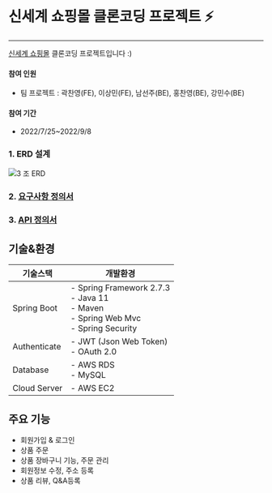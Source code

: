 # 신세계 쇼핑몰 클론코딩 프로젝트 ⚡

----------

[신세계 쇼핑몰](https://www.ssg.com/) 클론코딩 프로젝트입니다 :)
<br>

####  참여 인원
- 팀 프로젝트 : 곽찬영(FE), 이상민(FE), 남선주(BE), 홍찬영(BE), 강민수(BE)
#### 참여 기간
- 2022/7/25~2022/9/8


### 1. ERD 설계
 ![3 조 ERD](https://user-images.githubusercontent.com/109537583/197499289-9ec92f02-b66e-40fe-be9a-b512018d0d54.png)

### 2. [요구사항 정의서](https://docs.google.com/spreadsheets/d/1P2Ifq7WfIs_V6w0dPPwcQqaE8tcyAUruCHPt-oHKMVs/edit#gid=0)

### 3. [API 정의서](https://docs.google.com/spreadsheets/d/1P2Ifq7WfIs_V6w0dPPwcQqaE8tcyAUruCHPt-oHKMVs/edit#gid=2055448476)


[comment]: <> (## 사용기술 )

[comment]: <> (![JWT]&#40;https://img.shields.io/badge/JWT-black?style=for-the-badge&logo=JSON%20web%20tokens&#41; )

[comment]: <> (<img src="https://img.shields.io/badge/JAVA11-007396?style=for-the-badge&amp;logo=java&amp;logoColor=white">)

[comment]: <> (<img src="https://img.shields.io/badge/springboot-6DB33F?style=for-the-badge&amp;logo=springboot&amp;logoColor=white">)

[comment]: <> (<img src="https://img.shields.io/badge/spring security-6DB33F?style=for-the-badge&amp;logo=spring security&amp;logoColor=white">)

[comment]: <> (<img src="https://img.shields.io/badge/Amazon S3-569A31?style=for-the-badge&amp;logo=Amazon S3&amp;logoColor=white">)

[comment]: <> (<img src="https://img.shields.io/badge/mysql-4479A1?style=for-the-badge&amp;logo=mysql&amp;logoColor=white">)

[comment]: <> (<img src="https://img.shields.io/badge/Amazon EC2-FF9900?style=for-the-badge&amp;logo=Amazon EC2&amp;logoColor=white">)

[comment]: <> (<img src="https://img.shields.io/badge/Amazon RDS-527FFF?style=for-the-badge&amp;logo=Amazon RDS&amp;logoColor=white">)

[comment]: <> (<br>)

[comment]: <> (<img src="https://img.shields.io/badge/Jpa-FF0000?style=for-the-badge&amp;logo=Jpa&amp;logoColor=white">)

[comment]: <> (<img src="https://img.shields.io/badge/github-181717?style=for-the-badge&amp;logo=github&amp;logoColor=white">![Apache Maven]&#40;https://img.shields.io/badge/Apache%20Maven-C71A36?style=for-the-badge&logo=Apache%20Maven&logoColor=white&#41;)

[comment]: <> (<img src="https://img.shields.io/badge/hibernate-59666C?style=for-the-badge&amp;logo=hibernate&amp;logoColor=white">)

[comment]: <> (<img src="https://img.shields.io/badge/Postman-FF6C37?style=for-the-badge&logo=postman&amp&logoColor=white">)

## 기술&환경
| 기술스택 | 개발환경 |
| --- | --- |
| Spring Boot | - Spring Framework 2.7.3 </br> - Java 11 </br> - Maven </br> - Spring Web Mvc </br> - Spring Security |
| Authenticate | - JWT (Json Web Token) </br> - OAuth 2.0 |
| Database | - AWS RDS </br> - MySQL |
| Cloud Server | - AWS EC2 |

##  주요 기능
 * 회원가입 & 로그인
 * 상품 주문 
 * 상품 장바구니 기능, 주문 관리
 * 회원정보 수정, 주소 등록 
 * 상품 리뷰, Q&A등록
